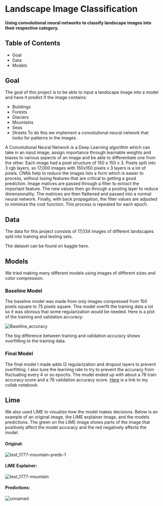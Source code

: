 # Landscape Image Classification
#### Using convolutional neural networks to classify landscape images into their respective category.

## Table of Contents
* Goal
* Data
* Models
## Goal
The goal of this project is to be able to input a landscape image into a model and have it predict if the image contains:

* Buildings
* Forests
* Glaciers
* Mountains
* Seas
* Streets
To do this we implement a convolutional neural network that looks for patterns in the images.

A Convolutional Neural Network is a Deep Learning algorithm which can take in an input image, assign importance through learnable weights and biases to various aspects of an image and be able to differentiate one from the other. Each image had a pixel structure of 150 x 150 x 3. Pixels split into 3 rgb layers, so 17,000 images with 150x150 pixels x 3 layers is a lot of pixels. CNNs help to reduce the images into a form which is easier to process, without losing features that are critical to getting a good prediction. Image matices are passed through a filter to extract the important feature. The new values then go through a pooling layer to reduce dimensionality. The matrices are then flattened and passed into a normal neural network. Finally, with back propagation, the filter values are adjusted to minimize the cost function. This process is repeated for each epoch.

## Data
The data for this project consists of 17,034 images of different landscapes split into training and testing sets.

The dataset can be found on kaggle here.

## Models
We tried making many different models using images of different sizes and color compression.

### Baseline Model
The baseline model was made from only images compressed from 150 pixels square to 75 pixels square. This model overfit the training data a lot so it was obvious that some regularization would be needed. Here is a plot of the training and validation accuracy:

![Baseline_accuracy](https://user-images.githubusercontent.com/84738906/129249087-4c680cfd-9846-426a-bc92-4f7e676b8606.png)


The big difference between training and validation accuracy shows overfitting to the training data.

### Final Model
The final model I made adds l2 regularization and dropout layers to prevent overfitting. I also tune the learning rate to try to prevent the accuracy from fluctuating every 4 or so epochs. The model ended up with about a 78 train accuracy score and a 76 validation accuracy score. [Here](https://github.com/Joshua-Hill-Science/Landscapes/blob/ross/Project_4_Ross.ipynb) is a link to my collab notebook.

## Lime
We also used LIME to visualize how the model makes decisions. Below is an example of an original image, the LIME explainer image, and the models predictions. The green on the LIME image shows parts of the image that positively affect the model accuracy and the red negatively affects the model.

#### Original:

![test_1777-mountain-preds-1](https://user-images.githubusercontent.com/84738906/129249355-a0b4acfa-77ff-430c-abb4-b28e13491e7b.jpg)

#### LIME Explainer:

![test_1777-mountain](https://user-images.githubusercontent.com/84738906/129249278-2f531925-484a-46d0-b243-a8b3ffeb0043.jpg)

#### Predictions:

![unnamed](https://user-images.githubusercontent.com/84738906/129249900-da956caf-c676-4681-a28b-c3f6eeaf20b1.png)
